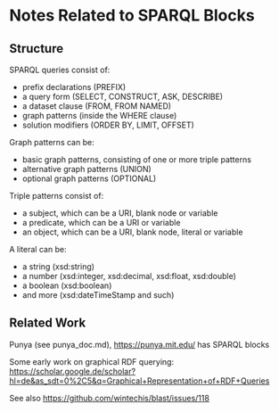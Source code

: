 # Notes Related to SPARQL Blocks

## Structure

SPARQL queries consist of:

* prefix declarations (PREFIX)
* a query form (SELECT, CONSTRUCT, ASK, DESCRIBE)
* a dataset clause (FROM, FROM NAMED)
* graph patterns (inside the WHERE clause)
* solution modifiers (ORDER BY, LIMIT, OFFSET)

Graph patterns can be:

* basic graph patterns, consisting of one or more triple patterns
* alternative graph patterns (UNION)
* optional graph patterns (OPTIONAL)

Triple patterns consist of:

* a subject, which can be a URI, blank node or variable
* a predicate, which can be a URI or variable
* an object, which can be a URI, blank node, literal or variable

A literal can be:

* a string (xsd:string)
* a number (xsd:integer, xsd:decimal, xsd:float, xsd:double)
* a boolean (xsd:boolean)
* and more (xsd:dateTimeStamp and such)

## Related Work

Punya (see punya_doc.md), https://punya.mit.edu/ has SPARQL blocks

Some early work on graphical RDF querying: https://scholar.google.de/scholar?hl=de&as_sdt=0%2C5&q=Graphical+Representation+of+RDF+Queries

See also https://github.com/wintechis/blast/issues/118